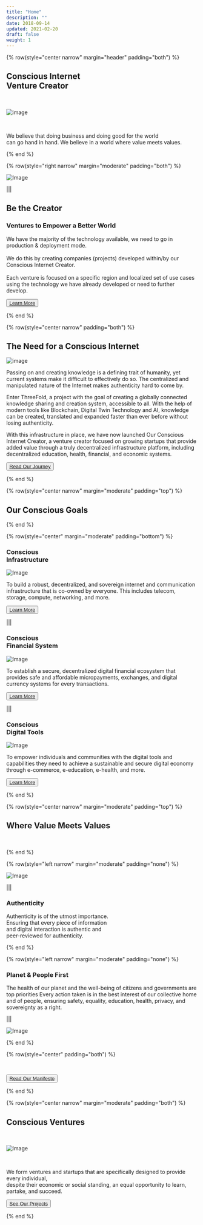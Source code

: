 ```yaml
---
title: "Home"
description: ""
date: 2018-09-14
updated: 2021-02-20
draft: false
weight: 1
---
```


<div class="container mx-auto">

<!-- section 1c -->

{% row(style="center narrow" margin="header" padding="both") %}

## Conscious Internet<br>Venture Creator

<br>

![image](img/homenew1.png#xl#mx-auto)

<br>


We believe that doing business and doing good for the world<br> can go hand in hand. We believe in a world where value meets values.

{% end %}

<!-- section 1b-->

{% row(style="right narrow" margin="moderate" padding="both") %}

  ![Image](img/home11.png#medium#mx-auto)
  
   |||

## Be the Creator
 
### Ventures to Empower a Better World
We have the majority of the technology available, we need to go in production & deployment mode. 
<br><br>
We do this by creating companies (projects) developed within/by our Conscious Internet Creator.
 <br>
<br>
Each venture is focused on a specific region and localized set of use cases using the technology we have already developed or need to further develop.
<br>

<button>[Learn More](/about/)</button>

 {% end %}

 <!-- section 1c -->

{% row(style="center narrow" padding="both") %}

## The Need for a Conscious Internet

![image](img/home5.png#mx-auto)



Passing on and creating knowledge is a defining trait of humanity, yet current systems make it difficult to effectively do so. The centralized and manipulated nature of the Internet makes authenticity hard to come by.
<br>

Enter ThreeFold, a project with the goal of creating a globally connected knowledge sharing and creation system, accessible to all. With the help of modern tools like Blockchain, Digital Twin Technology and AI, knowledge can be created, translated and expanded faster than ever before without losing authenticity.
<br>

With this infrastructure in place, we have now launched Our Conscious Internet Creator, a venture creator focused on growing startups that provide added value through a truly decentralized infrastructure platform, including decentralized education, health, financial, and economic systems.




<button>[Read Our Journey](/experience/)</button>

{% end %}

<!-- section 2  -->

{% row(style="center narrow" margin="moderate" padding="top") %}

## Our Conscious Goals

{% end %}

{% row(style="center" margin="moderate" padding="bottom") %}

### Conscious <br>Infrastructure


 ![Image](img/2a.png#medium#mx-auto)



To build a robust, decentralized, and sovereign internet and communication infrastructure that is co-owned by everyone. This includes telecom, storage, compute, networking, and more.


<button>[Learn More](/home/technology/)</button>

|||

### Conscious <br>Financial System

![Image](img/2b.png#medium#mx-auto)



To establish a secure, decentralized digital financial ecosystem that provides safe and affordable micropayments, exchanges, and digital currency systems for every  transactions.



<button>[Learn More](/home/goldflow/)</button>

|||

### Conscious <br>Digital Tools

![Image](img/2c.png#medium#mx-auto)



To empower individuals and communities with the digital tools and capabilities they need to achieve a sustainable and secure digital economy through e-commerce, e-education, e-health, and more.



<button>[Learn More](/home/tools/)</button>

{% end %}


<!-- section 3 -->


{% row(style="center narrow" margin="moderate" padding="top") %}

## Where Value Meets Values

<br>


{% end %}

{% row(style="left narrow" margin="moderate" padding="none") %}

![Image](img/authenticity1.png#medium#mx-auto)

|||

### Authenticity


Authenticity is of the utmost importance. <br>
Ensuring that every piece of information <br>
and digital interaction is authentic and<br> peer-reviewed for authenticity.


{% end %}

{% row(style="left narrow" margin="moderate" padding="none") %}

### Planet & People First


The health of our planet and the well-being of citizens and governments are top priorities Every action taken is in the best interest of our collective home and of people, ensuring safety, equality, education, health, privacy, and sovereignty as a right.

|||

![Image](img/planetfirst1.png#medium#mx-auto)

{% end %}


{% row(style="center" padding="both") %}

<br>

<button>[Read Our Manifesto](/manifesto/)</button>

{% end %}

<!-- section 3 -->


{% row(style="center narrow" margin="moderate" padding="both") %}

## Conscious Ventures

<br>

![Image](img/venture1.png#xl#mx-auto)

<br>


We form ventures and startups that are specifically designed to provide every individual, 
<br>
despite their economic or social standing, an equal opportunity to learn, partake, and succeed.


<button>[See Our Projects](/projects/)</button>



{% end %}

</div>